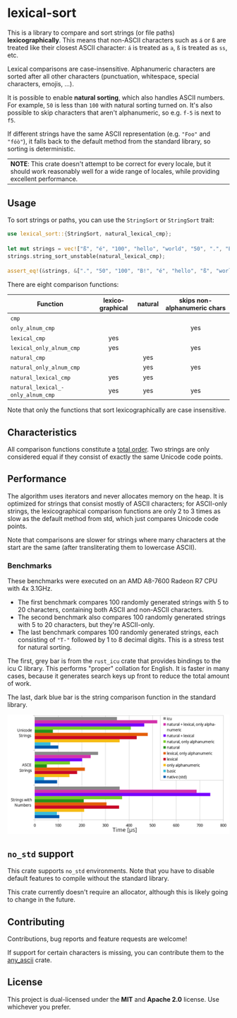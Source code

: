 # lexical-sort

This is a library to compare and sort strings (or file paths) **lexicographically**. This means that non-ASCII characters such as `á` or `ß` are treated like their closest ASCII character: `á` is treated as `a`, `ß` is treated as `ss`, etc.

Lexical comparisons are case-insensitive. Alphanumeric characters are sorted after all other characters (punctuation, whitespace, special characters, emojis, ...).

It is possible to enable **natural sorting**, which also handles ASCII numbers. For example, `50` is less than `100` with natural sorting turned on. It's also possible to skip characters that aren't alphanumeric, so e.g. `f-5` is next to `f5`.

If different strings have the same ASCII representation (e.g. `"Foo"` and `"fóò"`), it falls back to the default method from the standard library, so sorting is deterministic.

<table><tr><td>
<b>NOTE</b>: This crate doesn't attempt to be correct for every locale, but it should work reasonably well for a wide range of locales, while providing excellent performance.
</td></tr></table>

## Usage

To sort strings or paths, you can use the `StringSort` or `StringSort` trait:

```rust
use lexical_sort::{StringSort, natural_lexical_cmp};

let mut strings = vec!["ß", "é", "100", "hello", "world", "50", ".", "B!"];
strings.string_sort_unstable(natural_lexical_cmp);

assert_eq!(&strings, &[".", "50", "100", "B!", "é", "hello", "ß", "world"]);
```

There are eight comparison functions:

| Function                         | lexico­graphical | natural | skips non-alphanumeric chars |
| -------------------------------- |:---------------:|:-------:|:----------------------------:|
| `cmp`                            |                 |         |                              |
| `only_alnum_cmp`                 |                 |         | yes                          |
| `lexical_cmp`                    | yes             |         |                              |
| `lexical_only_alnum_cmp`         | yes             |         | yes                          |
| `natural_cmp`                    |                 | yes     |                              |
| `natural_only_alnum_cmp`         |                 | yes     | yes                          |
| `natural_lexical_cmp`            | yes             | yes     |                              |
| `natural_lexical_­only_alnum_cmp` | yes             | yes     | yes                          |

Note that only the functions that sort lexicographically are case insensitive.

## Characteristics

All comparison functions constitute a [total order](https://en.wikipedia.org/wiki/Total_order). Two strings are only considered equal if they consist of exactly the same Unicode code points.

## Performance

The algorithm uses iterators and never allocates memory on the heap. It is optimized for strings that consist mostly of ASCII characters; for ASCII-only strings, the lexicographical comparison functions are only 2 to 3 times as slow as the default method from std, which just compares
Unicode code points.

Note that comparisons are slower for strings where many characters at the start are the same (after transliterating them to lowercase ASCII).

### Benchmarks

These benchmarks were executed on an AMD A8-7600 Radeon R7 CPU with 4x 3.1GHz.

- The first benchmark compares 100 randomly generated strings with 5 to 20 characters, containing both ASCII and non-ASCII characters.
- The second benchmark also compares 100 randomly generated strings with 5 to 20 characters, but they're ASCII-only.
- The last benchmark compares 100 randomly generated strings, each consisting of `"T-"` followed by 1 to 8 decimal digits. This is a stress test for natural sorting.

The first, grey bar is from the `rust_icu` crate that provides bindings to the icu C library. This performs "proper" collation for English. It is faster in many cases, because it generates search keys up front to reduce the total amount of work.

The last, dark blue bar is the string comparison function in the standard library.

![Diagrams](./docs/Diagrams.png)

## `no_std` support

This crate supports `no_std` environments. Note that you have to disable default features to compile without the standard library.

This crate currently doesn't require an allocator, although this is likely going to change in the future.

## Contributing

Contributions, bug reports and feature requests are welcome!

If support for certain characters is missing, you can contribute them to the [any_ascii](https://github.com/hunterwb/any-ascii) crate.

## License

This project is dual-licensed under the **MIT** and **Apache 2.0** license.
Use whichever you prefer.
